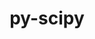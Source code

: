 ---
title: "py-scipy"
layout: cache
categories: [package, develop-2024-06-09]
meta: {"versions": ["1.12.0", "1.13.1"], "compilers": ["apple-clang@=15.0.0", "gcc@=11.1.0", "gcc@=11.4.0", "gcc@=12.3.0", "gcc@=9.4.0", "oneapi@=2024.0.0"], "oss": ["ubuntu20.04", "ubuntu22.04", "ventura"], "platforms": ["darwin", "linux"], "targets": ["aarch64", "neoverse_v1", "neoverse_v2", "ppc64le", "x86_64_v3"], "stacks": ["data-vis-sdk", "e4s", "e4s-neoverse-v2", "e4s-neoverse_v1", "e4s-oneapi", "e4s-power", "ml-darwin-aarch64-mps", "ml-linux-x86_64-cpu", "ml-linux-x86_64-cuda", "root", "tutorial"], "num_specs": 20, "num_specs_by_stack": {"root": 20, "e4s-oneapi": 2, "ml-linux-x86_64-cuda": 5, "ml-linux-x86_64-cpu": 5, "e4s": 3, "e4s-neoverse_v1": 2, "e4s-power": 2, "ml-darwin-aarch64-mps": 3, "e4s-neoverse-v2": 1, "data-vis-sdk": 1, "tutorial": 1}}
spec_details: [{"hash": "fvuueunqoircwssw7cr5uamzdpbp5h6m", "compiler": "oneapi@=2024.0.0", "versions": ["1.13.1"], "os": "ubuntu22.04", "platform": "linux", "target": "x86_64_v3", "variants": ["build_system=python_pip"], "stacks": ["root", "e4s-oneapi"], "size": "-", "tarball": "https://binaries.spack.io/develop-2024-06-09/build_cache/linux-ubuntu22.04-x86_64_v3/oneapi-2024.0.0/py-scipy-1.13.1/linux-ubuntu22.04-x86_64_v3-oneapi-2024.0.0-py-scipy-1.13.1-fvuueunqoircwssw7cr5uamzdpbp5h6m.spack"}, {"hash": "pwubj52fkk3o6r5oy2losge2nbd4b3jt", "compiler": "gcc@=11.4.0", "versions": ["1.13.1"], "os": "ubuntu22.04", "platform": "linux", "target": "x86_64_v3", "variants": ["build_system=python_pip"], "stacks": ["ml-linux-x86_64-cuda", "root", "ml-linux-x86_64-cpu"], "size": "-", "tarball": "https://binaries.spack.io/develop-2024-06-09/build_cache/linux-ubuntu22.04-x86_64_v3/gcc-11.4.0/py-scipy-1.13.1/linux-ubuntu22.04-x86_64_v3-gcc-11.4.0-py-scipy-1.13.1-pwubj52fkk3o6r5oy2losge2nbd4b3jt.spack"}, {"hash": "f25mfryrsmssqgvyfyer3ai3wxykjo6p", "compiler": "gcc@=11.4.0", "versions": ["1.13.1"], "os": "ubuntu22.04", "platform": "linux", "target": "x86_64_v3", "variants": ["build_system=python_pip"], "stacks": ["e4s", "root"], "size": "-", "tarball": "https://binaries.spack.io/develop-2024-06-09/build_cache/linux-ubuntu22.04-x86_64_v3/gcc-11.4.0/py-scipy-1.13.1/linux-ubuntu22.04-x86_64_v3-gcc-11.4.0-py-scipy-1.13.1-f25mfryrsmssqgvyfyer3ai3wxykjo6p.spack"}, {"hash": "zyl5app4jqoosjzlecsth5fopucowsjh", "compiler": "gcc@=11.4.0", "versions": ["1.13.1"], "os": "ubuntu22.04", "platform": "linux", "target": "x86_64_v3", "variants": ["build_system=python_pip"], "stacks": ["e4s", "root"], "size": "-", "tarball": "https://binaries.spack.io/develop-2024-06-09/build_cache/linux-ubuntu22.04-x86_64_v3/gcc-11.4.0/py-scipy-1.13.1/linux-ubuntu22.04-x86_64_v3-gcc-11.4.0-py-scipy-1.13.1-zyl5app4jqoosjzlecsth5fopucowsjh.spack"}, {"hash": "it6su6h3vhzse7g55eorb4dyyjca7n3a", "compiler": "gcc@=11.4.0", "versions": ["1.13.1"], "os": "ubuntu22.04", "platform": "linux", "target": "neoverse_v1", "variants": ["build_system=python_pip"], "stacks": ["root", "e4s-neoverse_v1"], "size": "-", "tarball": "https://binaries.spack.io/develop-2024-06-09/build_cache/linux-ubuntu22.04-neoverse_v1/gcc-11.4.0/py-scipy-1.13.1/linux-ubuntu22.04-neoverse_v1-gcc-11.4.0-py-scipy-1.13.1-it6su6h3vhzse7g55eorb4dyyjca7n3a.spack"}, {"hash": "udwlre6mwvyitvt2wivilmnbh45v7iuu", "compiler": "gcc@=9.4.0", "versions": ["1.13.1"], "os": "ubuntu20.04", "platform": "linux", "target": "ppc64le", "variants": ["build_system=python_pip"], "stacks": ["root", "e4s-power"], "size": "-", "tarball": "https://binaries.spack.io/develop-2024-06-09/build_cache/linux-ubuntu20.04-ppc64le/gcc-9.4.0/py-scipy-1.13.1/linux-ubuntu20.04-ppc64le-gcc-9.4.0-py-scipy-1.13.1-udwlre6mwvyitvt2wivilmnbh45v7iuu.spack"}, {"hash": "vvvxhlahfouftzgcxfuxunvpnb5jgokf", "compiler": "gcc@=11.4.0", "versions": ["1.13.1"], "os": "ubuntu22.04", "platform": "linux", "target": "x86_64_v3", "variants": ["build_system=python_pip"], "stacks": ["ml-linux-x86_64-cuda", "root", "ml-linux-x86_64-cpu"], "size": "-", "tarball": "https://binaries.spack.io/develop-2024-06-09/build_cache/linux-ubuntu22.04-x86_64_v3/gcc-11.4.0/py-scipy-1.13.1/linux-ubuntu22.04-x86_64_v3-gcc-11.4.0-py-scipy-1.13.1-vvvxhlahfouftzgcxfuxunvpnb5jgokf.spack"}, {"hash": "voersoojn4nw3f7bbeb7mcb5prfvphpk", "compiler": "oneapi@=2024.0.0", "versions": ["1.13.1"], "os": "ubuntu22.04", "platform": "linux", "target": "x86_64_v3", "variants": ["build_system=python_pip"], "stacks": ["root", "e4s-oneapi"], "size": "-", "tarball": "https://binaries.spack.io/develop-2024-06-09/build_cache/linux-ubuntu22.04-x86_64_v3/oneapi-2024.0.0/py-scipy-1.13.1/linux-ubuntu22.04-x86_64_v3-oneapi-2024.0.0-py-scipy-1.13.1-voersoojn4nw3f7bbeb7mcb5prfvphpk.spack"}, {"hash": "7ulimiifetzy4vqaph3c6gpupgyjgfzz", "compiler": "apple-clang@=15.0.0", "versions": ["1.13.1"], "os": "ventura", "platform": "darwin", "target": "aarch64", "variants": ["build_system=python_pip"], "stacks": ["ml-darwin-aarch64-mps", "root"], "size": "-", "tarball": "https://binaries.spack.io/develop-2024-06-09/build_cache/darwin-ventura-aarch64/apple-clang-15.0.0/py-scipy-1.13.1/darwin-ventura-aarch64-apple-clang-15.0.0-py-scipy-1.13.1-7ulimiifetzy4vqaph3c6gpupgyjgfzz.spack"}, {"hash": "ha2kk45io4xhhrbx2d5zrbncwdovmknb", "compiler": "gcc@=11.4.0", "versions": ["1.13.1"], "os": "ubuntu22.04", "platform": "linux", "target": "neoverse_v2", "variants": ["build_system=python_pip"], "stacks": ["e4s-neoverse-v2", "root"], "size": "-", "tarball": "https://binaries.spack.io/develop-2024-06-09/build_cache/linux-ubuntu22.04-neoverse_v2/gcc-11.4.0/py-scipy-1.13.1/linux-ubuntu22.04-neoverse_v2-gcc-11.4.0-py-scipy-1.13.1-ha2kk45io4xhhrbx2d5zrbncwdovmknb.spack"}, {"hash": "7nuaqusctnauijk5nejweferoi5n3dor", "compiler": "gcc@=11.1.0", "versions": ["1.13.1"], "os": "ubuntu20.04", "platform": "linux", "target": "x86_64_v3", "variants": ["build_system=python_pip"], "stacks": ["data-vis-sdk", "root"], "size": "-", "tarball": "https://binaries.spack.io/develop-2024-06-09/build_cache/linux-ubuntu20.04-x86_64_v3/gcc-11.1.0/py-scipy-1.13.1/linux-ubuntu20.04-x86_64_v3-gcc-11.1.0-py-scipy-1.13.1-7nuaqusctnauijk5nejweferoi5n3dor.spack"}, {"hash": "4zmsasithhpjxdhpd3plc4afnfuyisje", "compiler": "gcc@=11.4.0", "versions": ["1.13.1"], "os": "ubuntu22.04", "platform": "linux", "target": "x86_64_v3", "variants": ["build_system=python_pip"], "stacks": ["ml-linux-x86_64-cuda", "root", "ml-linux-x86_64-cpu"], "size": "-", "tarball": "https://binaries.spack.io/develop-2024-06-09/build_cache/linux-ubuntu22.04-x86_64_v3/gcc-11.4.0/py-scipy-1.13.1/linux-ubuntu22.04-x86_64_v3-gcc-11.4.0-py-scipy-1.13.1-4zmsasithhpjxdhpd3plc4afnfuyisje.spack"}, {"hash": "3lgtatopr3hvtqo32eotv3mvrmrfxlv5", "compiler": "gcc@=11.4.0", "versions": ["1.13.1"], "os": "ubuntu22.04", "platform": "linux", "target": "neoverse_v1", "variants": ["build_system=python_pip"], "stacks": ["root", "e4s-neoverse_v1"], "size": "-", "tarball": "https://binaries.spack.io/develop-2024-06-09/build_cache/linux-ubuntu22.04-neoverse_v1/gcc-11.4.0/py-scipy-1.13.1/linux-ubuntu22.04-neoverse_v1-gcc-11.4.0-py-scipy-1.13.1-3lgtatopr3hvtqo32eotv3mvrmrfxlv5.spack"}, {"hash": "u3tyes6vlp64kzhey2uvkqtqabwnokhx", "compiler": "gcc@=11.4.0", "versions": ["1.12.0"], "os": "ubuntu22.04", "platform": "linux", "target": "x86_64_v3", "variants": ["build_system=python_pip"], "stacks": ["ml-linux-x86_64-cuda", "root", "ml-linux-x86_64-cpu"], "size": "-", "tarball": "https://binaries.spack.io/develop-2024-06-09/build_cache/linux-ubuntu22.04-x86_64_v3/gcc-11.4.0/py-scipy-1.12.0/linux-ubuntu22.04-x86_64_v3-gcc-11.4.0-py-scipy-1.12.0-u3tyes6vlp64kzhey2uvkqtqabwnokhx.spack"}, {"hash": "sb5edl5u3d6tij4zbb3tzmapcp2z6u6g", "compiler": "gcc@=11.4.0", "versions": ["1.13.1"], "os": "ubuntu22.04", "platform": "linux", "target": "x86_64_v3", "variants": ["build_system=python_pip"], "stacks": ["ml-linux-x86_64-cuda", "root", "ml-linux-x86_64-cpu"], "size": "-", "tarball": "https://binaries.spack.io/develop-2024-06-09/build_cache/linux-ubuntu22.04-x86_64_v3/gcc-11.4.0/py-scipy-1.13.1/linux-ubuntu22.04-x86_64_v3-gcc-11.4.0-py-scipy-1.13.1-sb5edl5u3d6tij4zbb3tzmapcp2z6u6g.spack"}, {"hash": "o6ht5zhmuezroqztzn42f4ghbmvikfs4", "compiler": "gcc@=11.4.0", "versions": ["1.13.1"], "os": "ubuntu22.04", "platform": "linux", "target": "x86_64_v3", "variants": ["build_system=python_pip"], "stacks": ["e4s", "root"], "size": "-", "tarball": "https://binaries.spack.io/develop-2024-06-09/build_cache/linux-ubuntu22.04-x86_64_v3/gcc-11.4.0/py-scipy-1.13.1/linux-ubuntu22.04-x86_64_v3-gcc-11.4.0-py-scipy-1.13.1-o6ht5zhmuezroqztzn42f4ghbmvikfs4.spack"}, {"hash": "kblhq4agt22763ub2qgadda3jjskkvey", "compiler": "gcc@=9.4.0", "versions": ["1.13.1"], "os": "ubuntu20.04", "platform": "linux", "target": "ppc64le", "variants": ["build_system=python_pip"], "stacks": ["root", "e4s-power"], "size": "-", "tarball": "https://binaries.spack.io/develop-2024-06-09/build_cache/linux-ubuntu20.04-ppc64le/gcc-9.4.0/py-scipy-1.13.1/linux-ubuntu20.04-ppc64le-gcc-9.4.0-py-scipy-1.13.1-kblhq4agt22763ub2qgadda3jjskkvey.spack"}, {"hash": "hynhganfv6qxblnvansyvjgarg5ze5za", "compiler": "apple-clang@=15.0.0", "versions": ["1.13.1"], "os": "ventura", "platform": "darwin", "target": "aarch64", "variants": ["build_system=python_pip"], "stacks": ["ml-darwin-aarch64-mps", "root"], "size": "-", "tarball": "https://binaries.spack.io/develop-2024-06-09/build_cache/darwin-ventura-aarch64/apple-clang-15.0.0/py-scipy-1.13.1/darwin-ventura-aarch64-apple-clang-15.0.0-py-scipy-1.13.1-hynhganfv6qxblnvansyvjgarg5ze5za.spack"}, {"hash": "pjnwvzvhlexegkz4cma7qedpffwnjljf", "compiler": "apple-clang@=15.0.0", "versions": ["1.12.0"], "os": "ventura", "platform": "darwin", "target": "aarch64", "variants": ["build_system=python_pip"], "stacks": ["ml-darwin-aarch64-mps", "root"], "size": "-", "tarball": "https://binaries.spack.io/develop-2024-06-09/build_cache/darwin-ventura-aarch64/apple-clang-15.0.0/py-scipy-1.12.0/darwin-ventura-aarch64-apple-clang-15.0.0-py-scipy-1.12.0-pjnwvzvhlexegkz4cma7qedpffwnjljf.spack"}, {"hash": "ey64udwngyfqptpphx45h2psjzq5j5sb", "compiler": "gcc@=12.3.0", "versions": ["1.13.1"], "os": "ubuntu22.04", "platform": "linux", "target": "x86_64_v3", "variants": ["build_system=python_pip"], "stacks": ["tutorial", "root"], "size": "-", "tarball": "https://binaries.spack.io/develop-2024-06-09/build_cache/linux-ubuntu22.04-x86_64_v3/gcc-12.3.0/py-scipy-1.13.1/linux-ubuntu22.04-x86_64_v3-gcc-12.3.0-py-scipy-1.13.1-ey64udwngyfqptpphx45h2psjzq5j5sb.spack"}]
---